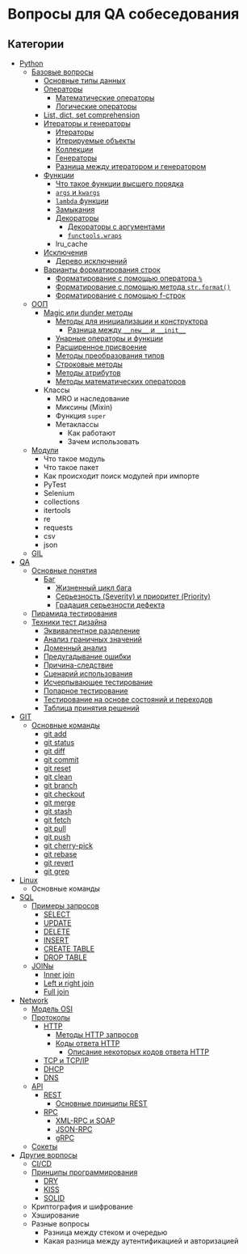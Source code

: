 # Вопросы для QA собеседования

## Категории
* [Python](/Python)
  * [Базовые вопросы](/Python/Базовые%20вопросы.md)
    * [Основные типы данных](/Python/Базовые%20вопросы.md/#основные-типы-данных)
    * [Операторы](/Python/Базовые%20вопросы.md/#операторы)
      * [Математические операторы](/Python/Базовые%20вопросы.md/#математические-операторы)
      * [Логические операторы](/Python/Базовые%20вопросы.md/#логические-операторы)
    * [List, dict, set comprehension](/Python/Базовые%20вопросы.md/list-dict-set-comprehension)
    * [Итераторы и генераторы](/Python/Базовые%20вопросы.md/#итераторы-и-генераторы)
      * [Итераторы](/Python/Базовые%20вопросы.md/#итераторы)
      * [Итерируемые объекты](/Python/Базовые%20вопросы.md/#итерируемые-объекты)
      * [Коллекции](/Python/Базовые%20вопросы.md/#коллекции)
      * [Генераторы](/Python/Базовые%20вопросы.md/#генераторы)
      * [Разница между итератором и генератором](/Python/Базовые%20вопросы.md/#разница-между-итератором-и-генератором)
    * [Функции](/Python/Базовые%20вопросы.md/#функции)
      * [Что такое функции высшего порядка](/Python/Базовые%20вопросы.md/#что-такое-функции-высшего-порядка)
      * [`args` и `kwargs`](/Python/Базовые%20вопросы.md/#args-и-kwargs)
      * [`lambda` функции](/Python/Базовые%20вопросы.md/#lambda-функции)
      * [Замыкания](/Python/Базовые%20вопросы.md/#замыкания)
      * [Декораторы](/Python/Базовые%20вопросы.md/#декораторы)
        * [Декораторы с аргументами](/Python/Базовые%20вопросы.md/#декораторы-с-аргументами)
        * [`functools.wraps`](/Python/Базовые%20вопросы.md/#functoolswraps)
      * lru_cache
    * [Исключения](/Python/Базовые%20вопросы.md/#исключения)
      * [Дерево исключений](/Python/Базовые%20вопросы.md/#дерево-исключений)
    * [Варианты форматирования строк](/Python/Базовые%20вопросы.md/#варианты-форматирования-строк)
      * [Форматирование с помощью оператора `%`](/Python/Базовые%20вопросы.md/#форматирование-с-помощью-оператора-)
      * [Форматирование с помощью метода `str.format()`](/Python/Базовые%20вопросы.md/#форматирование-с-помощью-метода-strformat)
      * [Форматирование с помощью f-строк](/Python/Базовые%20вопросы.md/#форматирование-с-помощью-f-строк)
  * [ООП](/Python/ООП.md)
    * [Magic или dunder методы](/Python/ООП.md/#magic-или-dunder-методы)
      * [Методы для инициализации и конструктора](/Python/ООП.md/#методы-для-инициализации-и-конструктора)
        * [Разница между `__new__` и `__init__`](/Python/ООП.md/#разница-между-__new__-и-__init__)
      * [Унарные операторы и функции](/Python/ООП.md/#унарные-операторы-и-функции)
      * [Расширенное присвоение](/Python/ООП.md/#расширенное-присвоение)
      * [Методы преобразования типов](/Python/ООП.md/#методы-преобразования-типов)
      * [Строковые методы](/Python/ООП.md/#строковые-методы)
      * [Методы атрибутов](/Python/ООП.md/#методы-атрибутов)
      * [Методы математических операторов](/Python/ООП.md/#методы-математических-операторов)
    * Классы
      * MRO и наследование
      * Миксины (Mixin)
      * Функция `super`
      * Метаклассы
        * Как работают
        * Зачем использовать
  * [Модули](/Python/Модули.md)
    * Что такое модуль
    * Что такое пакет
    * Как происходит поиск модулей при импорте
    * PyTest
    * Selenium
    * collections
    * itertools
    * re
    * requests
    * csv
    * json
  * [GIL](/Python/GIL.md)
* [QA](/QA.md)
  * [Основные понятия](/QA.md/#основные-понятия)
    * [Баг](/QA.md/#баг)
      * [Жизненный цикл бага](/QA.md/#жизненный-цикл-бага)
      * [Серьезность (Severity) и приоритет (Priority)](/QA.md/#серьезность-severity-и-приоритет-priority)
      * [Градация серьезности дефекта](/QA.md/#градация-серьезности-дефекта)
  * [Пирамида тестирования](/QA.md/#пирамида-тестирования)
  * [Техники тест дизайна](/QA.md/#техники-тест-дизайна)
    * [Эквивалентное разделение](/QA.md/#эквивалентное-разделение)
    * [Анализ граничных значений](/QA.md/#анализ-граничных-значений)
    * [Доменный анализ](/QA.md/#доменный-анализ)
    * [Предугадывание ошибки](/QA.md/#предугадывание-ошибки)
    * [Причина-следствие](/QA.md/#причина-следствие)
    * [Сценарий использования](/QA.md/#сценарий-использования)
    * [Исчерпывающее тестирование](/QA.md/#исчерпывающее-тестирование)
    * [Попарное тестирование](/QA.md/#попарное-тестирование)
    * [Тестирование на основе состояний и переходов](/QA.md/#тестирование-на-основе-состояний-и-переходов)
    * [Таблица принятия решений](/QA.md/#таблица-принятия-решений)
* [GIT](/GIT.md)
  * [Основные команды](/GIT.md/#основные-команды)
    * [git add](/GIT.md/#git-add)
    * [git status](/GIT.md/#git-status)
    * [git diff](/GIT.md/#git-diff)
    * [git commit](/GIT.md/#git-commit)
    * [git reset](/GIT.md/#git-reset)
    * [git clean](/GIT.md/#git-clean)
    * [git branch](/GIT.md/#git-branch)
    * [git checkout](/GIT.md/#git-checkout)
    * [git merge](/GIT.md/#git-merge)
    * [git stash](/GIT.md/#git-stash)
    * [git fetch](/GIT.md/#git-fetch)
    * [git pull](/GIT.md/#git-pull)
    * [git push](/GIT.md/#git-push)
    * [git cherry-pick](/GIT.md/#git-cherry-pick)
    * [git rebase](/GIT.md/#git-rebase)
    * [git revert](/GIT.md/#git-revert)
    * [git grep](/GIT.md/#git-grep)
* [Linux](/Linux.md)
  * Основные команды
* [SQL](/SQL.md)
  * [Примеры запросов](/SQL.md/#примеры-запросов)
    * [SELECT](/SQL.md/#select)
    * [UPDATE](/SQL.md/#update)
    * [DELETE](/SQL.md/#delete)
    * [INSERT](/SQL.md/#insert)
    * [CREATE TABLE](/SQL.md/#create-table)
    * [DROP TABLE](/SQL.md/#drop-table)
  * [JOINы](/SQL.md/#joinы)
    * [Inner join](/SQL.md/#inner-join)
    * [Left и right join](/SQL.md/#left-и-right-join)
    * [Full join](/SQL.md/#full-join)
* [Network](/Network.md)
  * [Модель OSI](/Network.md/#модель-osi)
  * [Протоколы](/Network.md/#протоколы)
    * [HTTP](/Network.md/#http)
      * [Методы HTTP запросов](/Network.md/#методы-http-запросов)
      * [Коды ответа HTTP](/Network.md/#коды-ответа-http)
        * [Описание некоторых кодов ответа HTTP](/Network.md/#описание-некоторых-кодов-ответа-http)
    * [TCP и TCP/IP](/Network.md/#tcp-и-tcpip)
    * [DHCP](/Network.md/#dhcp)
    * [DNS](/Network.md/#dns)
  * [API](/Network.md/#api)
    * [REST](/Network.md/#rest)
      * [Основные принципы REST](/Network.md/#основные-принципы-rest)
    * [RPC](/Network.md/#rpc)
      * [XML-RPC и SOAP](/Network.md/#xml-rpc-и-soap)
      * [JSON-RPC](/Network.md/#json-rpc)
      * [gRPC](/Network.md/#grpc)
  * [Сокеты](/Network.md/#сокеты)
* [Другие ворпосы](/Other.md)
  * [CI/CD](/Other.md/#cicd)
  * [Принципы программирования](/Other.md/#принципы-программирования)
    * [DRY](/Other.md/#dry)
    * [KISS](/Other.md/kiss)
    * [SOLID](/Other.md/#solid)
  * Криптография и шифрование
  * Хэширование
  * Разные вопросы
    * Разница между стеком и очередью
    * Какая разница между аутентификацией и авторизацией
